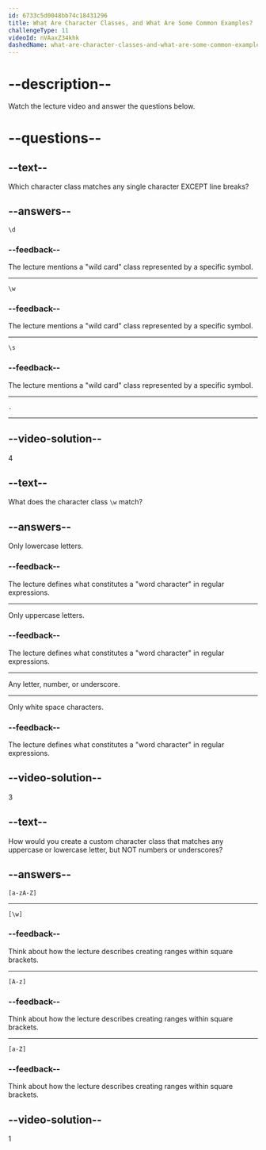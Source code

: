 ```yaml
---
id: 6733c5d0048bb74c18431296
title: What Are Character Classes, and What Are Some Common Examples?
challengeType: 11
videoId: nVAaxZ34khk
dashedName: what-are-character-classes-and-what-are-some-common-examples
---
```


# --description--

Watch the lecture video and answer the questions below.

# --questions--

## --text--

Which character class matches any single character EXCEPT line breaks?

## --answers--

`\d`

### --feedback--

The lecture mentions a "wild card" class represented by a specific symbol.

---

`\w`

### --feedback--

The lecture mentions a "wild card" class represented by a specific symbol.

---

`\s`

### --feedback--

The lecture mentions a "wild card" class represented by a specific symbol.

---

`.`

---

## --video-solution--

4

## --text--

What does the character class `\w` match?

## --answers--

Only lowercase letters.

### --feedback--

The lecture defines what constitutes a "word character" in regular expressions.

---

Only uppercase letters.

### --feedback--

The lecture defines what constitutes a "word character" in regular expressions.

---

Any letter, number, or underscore.

---

Only white space characters.

### --feedback--

The lecture defines what constitutes a "word character" in regular expressions.

## --video-solution--

3

## --text--

How would you create a custom character class that matches any uppercase or lowercase letter, but NOT numbers or underscores?

## --answers--

`[a-zA-Z]`

---

`[\w]`

### --feedback--

Think about how the lecture describes creating ranges within square brackets.

---

`[A-z]`

### --feedback--

Think about how the lecture describes creating ranges within square brackets.

---

`[a-Z]`

### --feedback--

Think about how the lecture describes creating ranges within square brackets.

## --video-solution--

1
